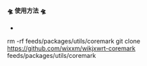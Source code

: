 #### 🛸 使用方法 🛸
*  
  ```shell
rm -rf feeds/packages/utils/coremark
git clone https://github.com/wixxm/wikjxwrt-coremark feeds/packages/utils/coremark

